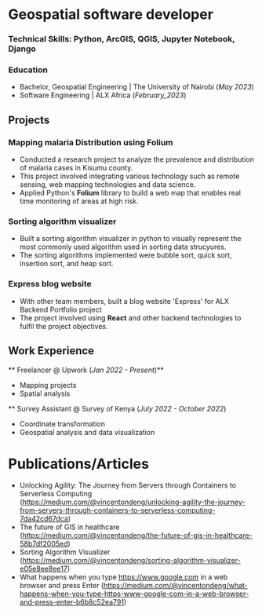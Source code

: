 # Geospatial software developer

### Technical Skills: Python, ArcGIS, QGIS, Jupyter Notebook, Django

### Education
- Bachelor, Geospatial Engineering | The University of Nairobi (_May 2023_)
- Software Engineering | ALX Africa (_February_2023_)

## Projects
### Mapping malaria Distribution using Folium
-  Conducted a research project to analyze the prevalence and distribution of malaria cases in Kisumu county.
-  This project involved integrating various technology such as remote sensing, web mapping technologies and data science.
-  Applied Python's **Folium** library to build a web map that enables real time monitoring of areas at high risk.
  
### Sorting algorithm visualizer
-  Built a sorting algorithm visualizer in python to visually represent the most commonly used algorithm used in sorting data strucyures.
-  The sorting algorithms implemented were bubble sort, quick sort, insertion sort, and heap sort.

### Express blog website
-  With other team members, built a blog website 'Express' for ALX Backend Portfolio project
-  The project involved using **React** and other backend technologies to fulfil the project objectives.

## Work Experience
** Freelancer @ Upwork (_Jan 2022 - Present_)**
- Mapping projects
- Spatial analysis

** Survey Assistant @ Survey of Kenya (_July 2022 - October 2022_)
- Coordinate transformation
- Geospatial analysis and data visualization


# Publications/Articles
-  Unlocking Agility: The Journey from Servers through Containers to Serverless Computing (https://medium.com/@vincentondeng/unlocking-agility-the-journey-from-servers-through-containers-to-serverless-computing-7da42cd67dca)
-  The future of GIS in healthcare (https://medium.com/@vincentondeng/the-future-of-gis-in-healthcare-58b7df2005ed)
-  Sorting Algorithm Visualizer (https://medium.com/@vincentondeng/sorting-algorithm-visualizer-e05e8ee8ee17)
-  What happens when you type https://www.google.com in a web browser and press Enter (https://medium.com/@vincentondeng/what-happens-when-you-type-https-www-google-com-in-a-web-browser-and-press-enter-b6b8c52ea791)
